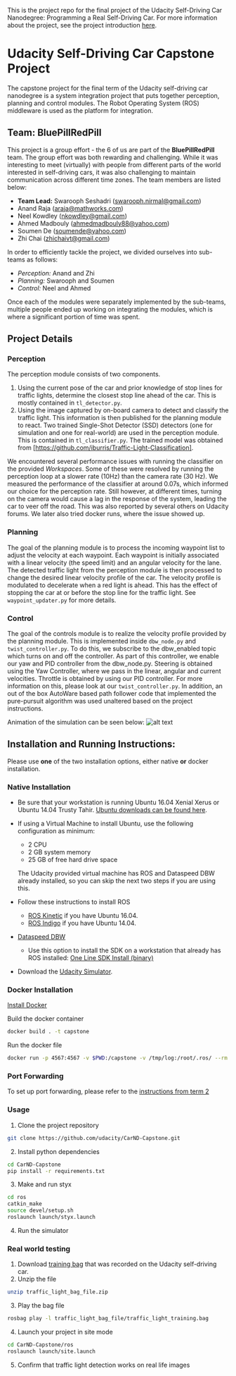 [//]: # (Image References)

[image1]: ./imgs/carlaAnimation.gif "Simulation Animation"

This is the project repo for the final project of the Udacity Self-Driving Car Nanodegree: Programming a Real Self-Driving Car. For more information about the project, see the project introduction [here](https://classroom.udacity.com/nanodegrees/nd013/parts/6047fe34-d93c-4f50-8336-b70ef10cb4b2/modules/e1a23b06-329a-4684-a717-ad476f0d8dff/lessons/462c933d-9f24-42d3-8bdc-a08a5fc866e4/concepts/5ab4b122-83e6-436d-850f-9f4d26627fd9).

# Udacity Self-Driving Car Capstone Project
The capstone project for the final term of the Udacity self-driving car nanodegree is a system integration project that puts together perception, planning and control modules. The Robot Operating System (ROS) middleware is used as the platform for integration.

## Team: BluePillRedPill
This project is a group effort - the 6 of us are part of the __BluePillRedPill__ team. The group effort was both rewarding and challenging. While it was interesting to meet (virtually) with people from different parts of the world interested in self-driving cars, it was also challenging to maintain communication across different time zones. The team members are listed below:

* __Team Lead:__ Swarooph Seshadri (swarooph.nirmal@gmail.com)
* Anand Raja (araja@mathworks.com)
* Neel Kowdley (nkowdley@gmail.com)
* Ahmed Madbouly (ahmedmadbouly88@yahoo.com)
* Soumen De (soumende@yahoo.com)
* Zhi Chai (zhichaivt@gmail.com)

In order to efficiently tackle the project, we divided ourselves into sub-teams as follows:
* _Perception:_ Anand and Zhi
* _Planning:_ Swarooph and Soumen
* _Control:_ Neel and Ahmed

Once each of the modules were separately implemented by the sub-teams, multiple people ended up working on integrating the modules, which is where a significant portion of time was spent.

## Project Details
### Perception
The perception module consists of two components.
1. Using the current pose of the car and prior knowledge of stop lines for traffic lights, determine the closest stop line ahead of the car. This is mostly contained in `tl_detector.py`.
2. Using the image captured by on-board camera to detect and classify the traffic light. This information is then published for the planning module to react. Two trained Single-Shot Detector (SSD) detectors (one for simulation and one for real-world) are used in the perception module. This is contained in `tl_classifier.py`. The trained model was obtained from [https://github.com/iburris/Traffic-Light-Classification].

We encountered several performance issues with running the classifier on the provided _Workspaces_. Some of these were resolved by running the perception loop at a slower rate (10Hz) than the camera rate (30 Hz). We measured the performance of the classifier at around 0.07s, which informed our choice for the perception rate. Still however, at different times, turning on the camera would cause a lag in the response of the system, leading the car to veer off the road. This was also reported by several others on Udacity forums. We later also tried docker runs, where the issue showed up.

### Planning
The goal of the planning module is to process the incoming waypoint list to adjust the velocity at each waypoint. Each waypoint is initially associated with a linear velocity (the speed limit) and an angular velocity for the lane. The detected traffic light from the perception module is then processed to change the desired linear velocity profile of the car. The velocity profile is modulated to decelerate when a red light is ahead. This has the effect of stopping the car at or before the stop line for the traffic light. See `waypoint_updater.py` for more details.

### Control
The goal of the controls module is to  realize the velocity profile provided by the planning module. This is implemented inside `dbw_node.py` and `twist_controller.py`. To do this, we subscribe to the dbw_enabled topic which turns on and off the controller. As part of this controller, we enable our yaw and PID controller from the dbw_node.py. Steering is obtained using the Yaw Controller, where we pass in the linear, angular and current velocities. Throttle is obtained by using our PID controller.  For more information on this, please look at our `twist_controller.py`. In addition, an out of the box AutoWare based path follower code that implemented the pure-pursuit algorithm was used unaltered based on the project instructions.

Animation of the simulation can be seen below:
![alt text][image1]

## Installation and Running Instructions:

Please use **one** of the two installation options, either native **or** docker installation.

### Native Installation

* Be sure that your workstation is running Ubuntu 16.04 Xenial Xerus or Ubuntu 14.04 Trusty Tahir. [Ubuntu downloads can be found here](https://www.ubuntu.com/download/desktop).
* If using a Virtual Machine to install Ubuntu, use the following configuration as minimum:
  * 2 CPU
  * 2 GB system memory
  * 25 GB of free hard drive space

  The Udacity provided virtual machine has ROS and Dataspeed DBW already installed, so you can skip the next two steps if you are using this.

* Follow these instructions to install ROS
  * [ROS Kinetic](http://wiki.ros.org/kinetic/Installation/Ubuntu) if you have Ubuntu 16.04.
  * [ROS Indigo](http://wiki.ros.org/indigo/Installation/Ubuntu) if you have Ubuntu 14.04.
* [Dataspeed DBW](https://bitbucket.org/DataspeedInc/dbw_mkz_ros)
  * Use this option to install the SDK on a workstation that already has ROS installed: [One Line SDK Install (binary)](https://bitbucket.org/DataspeedInc/dbw_mkz_ros/src/81e63fcc335d7b64139d7482017d6a97b405e250/ROS_SETUP.md?fileviewer=file-view-default)
* Download the [Udacity Simulator](https://github.com/udacity/CarND-Capstone/releases).

### Docker Installation
[Install Docker](https://docs.docker.com/engine/installation/)

Build the docker container
```bash
docker build . -t capstone
```

Run the docker file
```bash
docker run -p 4567:4567 -v $PWD:/capstone -v /tmp/log:/root/.ros/ --rm -it capstone
```

### Port Forwarding
To set up port forwarding, please refer to the [instructions from term 2](https://classroom.udacity.com/nanodegrees/nd013/parts/40f38239-66b6-46ec-ae68-03afd8a601c8/modules/0949fca6-b379-42af-a919-ee50aa304e6a/lessons/f758c44c-5e40-4e01-93b5-1a82aa4e044f/concepts/16cf4a78-4fc7-49e1-8621-3450ca938b77)

### Usage

1. Clone the project repository
```bash
git clone https://github.com/udacity/CarND-Capstone.git
```

2. Install python dependencies
```bash
cd CarND-Capstone
pip install -r requirements.txt
```
3. Make and run styx
```bash
cd ros
catkin_make
source devel/setup.sh
roslaunch launch/styx.launch
```
4. Run the simulator

### Real world testing
1. Download [training bag](https://s3-us-west-1.amazonaws.com/udacity-selfdrivingcar/traffic_light_bag_file.zip) that was recorded on the Udacity self-driving car.
2. Unzip the file
```bash
unzip traffic_light_bag_file.zip
```
3. Play the bag file
```bash
rosbag play -l traffic_light_bag_file/traffic_light_training.bag
```
4. Launch your project in site mode
```bash
cd CarND-Capstone/ros
roslaunch launch/site.launch
```
5. Confirm that traffic light detection works on real life images
